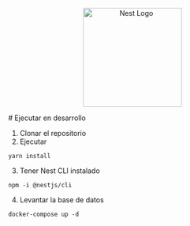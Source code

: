 <p align="center">
  <a href="http://nestjs.com/" target="blank"><img src="https://nestjs.com/img/logo-small.svg" width="200" alt="Nest Logo" /></a>
</p>
# Ejecutar en desarrollo

1. Clonar el repositorio
2. Ejecutar
```
yarn install
```
3. Tener Nest CLI instalado
```
npm -i @nestjs/cli
```

4. Levantar la base de datos 
```
docker-compose up -d
```
